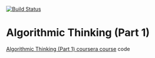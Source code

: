 [![Build Status](https://travis-ci.org/lancelote/cs212.svg)](https://travis-ci.org/lancelote/cs212)

# Algorithmic Thinking (Part 1)

[Algorithmic Thinking (Part 1) coursera course](https://www.coursera.org/course/algorithmicthink1) code